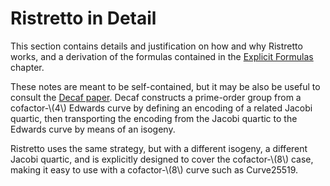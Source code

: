 # Ristretto in Detail

This section contains details and justification on how and why Ristretto
works, and a derivation of the formulas contained in the [Explicit
Formulas][explicit_formulas] chapter.

These notes are meant to be self-contained, but it may be also be useful
to consult the [Decaf paper][decaf_paper].  Decaf constructs a
prime-order group from a cofactor-\\(4\\) Edwards curve by defining an
encoding of a related Jacobi quartic, then transporting the encoding
from the Jacobi quartic to the Edwards curve by means of an isogeny.

Ristretto uses the same strategy, but with a different isogeny, a
different Jacobi quartic, and is explicitly designed to cover the
cofactor-\\(8\\) case, making it easy to use with a cofactor-\\(8\\)
curve such as Curve25519.

[decaf_paper]: https://eprint.iacr.org/2015/673.pdf
[explicit_formulas]: ./formulas/index.html
